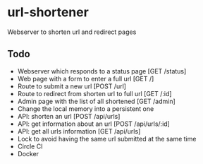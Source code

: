 # url-shortener
Webserver to shorten url and redirect pages


## Todo
- Webserver which responds to a status page [GET /status]
- Web page with a form to enter a full url [GET /]
- Route to submit a new url [POST /url]
- Route to redirect from shorten url to full url [GET /:id]
- Admin page with the list of all shortened [GET /admin]
- Change the local memory into a persistent one
- API: shorten an url [POST /api/urls]
- API: get information about an url [POST /api/urls/:id]
- API: get all urls information [GET /api/urls]
- Lock to avoid having the same url submitted at the same time
- Circle CI
- Docker
